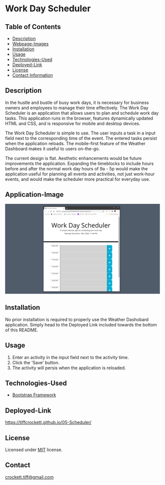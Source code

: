 # Work Day Scheduler

## Table of Contents
* [Description](#description)
* [Webpage-Images](#webpage-images)
* [Installation](#installation)
* [Usage](#usage)
* [Technologies-Used](#technologies-used)
* [Deployed-Link](#deployed-link)
* [License](#license)
* [Contact Information](#contact)


## Description

In the hustle and bustle of busy work days, it is necessary for business owners and employees to manage their time effectively.  The Work Day Scheduler is an application that allows users to plan and schedule work day tasks. This application runs in the browser, features dynamically updated HTML and CSS, and is responsive for mobile and desktop devices.

The Work Day Scheduler is simple to use.  The user inputs a task in a input field next to the corresponding time of the event.  The entered tasks persist when the application reloads. The mobile-first feature of the Weather Dashboard makes it useful to users on-the-go.  

The current design is flat.  Aesthetic enhancements would be future improvements the application.  Expanding the timeblocks to include hours before and after the normal work day hours of 9a - 5p would make the application useful for planning all events and activities, not just work-hour events, and would make the scheduler more practical for everyday use.


## Application-Image

![Screenshot of mobile webpage](https://github.com/tiffcrockett/05-Scheduler/blob/main/Assets/images/SchedScrnsht.png?)

## Installation

No prior installation is required to properly use the Weather Dashobard application. Simply head to the Deployed Link included towards the bottom of this README.

## Usage

1. Enter an activity in the input field next to the activity time.
2. Click the 'Save' button.
3. The activity will persis when the application is reloaded. 

## Technologies-Used

* [Bootstrap Framework](https://getbootstrap.com/)

## Deployed-Link

https://tiffcrockett.github.io/05-Scheduler/

## License

Licensed under [MIT](https://choosealicense.com/licenses/mit/) license.  

## Contact

crockett.tiff@gmail.com






